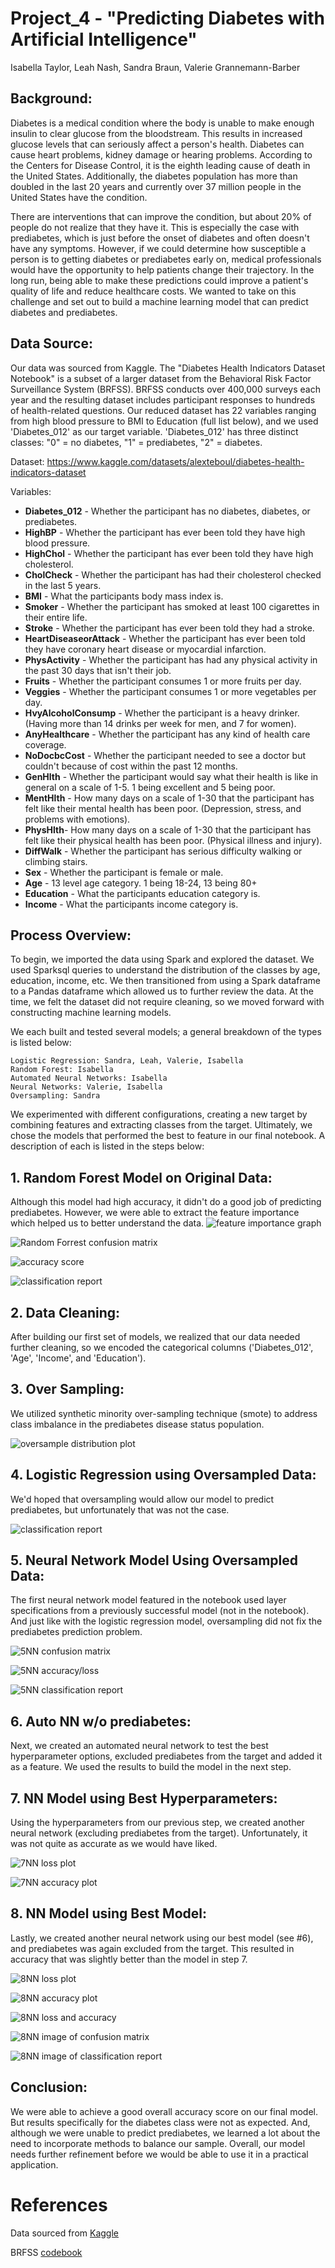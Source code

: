 # Project_4  - "Predicting Diabetes with Artificial Intelligence"
Isabella Taylor, Leah Nash, Sandra Braun, Valerie Grannemann-Barber

## Background:
Diabetes is a medical condition where the body is unable to make enough insulin to clear glucose from the bloodstream. This results in increased glucose levels that can seriously affect a person's health. Diabetes can cause heart problems, kidney damage or hearing problems. According to the Centers for Disease Control, it is the eighth leading cause of death in the United States.  Additionally, the diabetes population has more than doubled in the last 20 years and currently over 37 million people in the United States have the condition.

There are interventions that can improve the condition, but about 20% of people do not realize that they have it. This is especially the case with prediabetes, which is just before the onset of diabetes and often doesn't have any symptoms.  However, if we could determine how susceptible a person is to getting diabetes or prediabetes early on, medical professionals would have the opportunity to help patients change their trajectory. In the long run, being able to make these predictions could improve a patient's quality of life and reduce healthcare costs. We wanted to take on this challenge and set out to build a machine learning model that can predict diabetes and prediabetes.


## Data Source: 
Our data was sourced from Kaggle. The "Diabetes Health Indicators Dataset Notebook" is a subset of a larger dataset from the Behavioral Risk Factor Surveillance System (BRFSS). BRFSS conducts over 400,000 surveys each year and the resulting dataset includes participant responses to hundreds of health-related questions.  Our reduced dataset has 22 variables ranging from high blood pressure to BMI to Education (full list below), and we used 'Diabetes_012' as our target variable. 'Diabetes_012' has three distinct classes: "0" = no diabetes, "1" = prediabetes, "2" = diabetes. 

Dataset: https://www.kaggle.com/datasets/alexteboul/diabetes-health-indicators-dataset

Variables:
* **Diabetes_012** - Whether the participant has no diabetes, diabetes, or prediabetes.
* **HighBP** - Whether the participant has ever been told they have high blood pressure.
* **HighChol** - Whether the participant has ever been told they have high cholesterol. 
* **CholCheck** - Whether the participant has had their cholesterol checked in the last 5 years.
* **BMI** - What the participants body mass index is.
* **Smoker** - Whether the participant has smoked at least 100 cigarettes in their entire life.
* **Stroke** - Whether the participant has ever been told they had a stroke.
* **HeartDiseaseorAttack** - Whether the participant has ever been told they have coronary heart disease or myocardial infarction.
* **PhysActivity** - Whether the participant has had any physical activity in the past 30 days that isn't their job.
* **Fruits** - Whether the participant consumes 1 or more fruits per day.
* **Veggies** - Whether the participant consumes 1 or more vegetables per day.
* **HvyAlcoholConsump** - Whether the participant is a heavy drinker. (Having more than 14 drinks per week for men, and 7 for women).
* **AnyHealthcare** - Whether the participant has any kind of health care coverage.
* **NoDocbcCost** - Whether the participant needed to see a doctor but couldn't because of cost within the past 12 months.
* **GenHlth** - Whether the participant would say what their health is like in general on a scale of 1-5. 1 being excellent and 5 being poor.
* **MentHlth** - How many days on a scale of 1-30 that the participant has felt like their mental health has been poor. (Depression, stress, and problems with emotions). 
* **PhysHlth**- How many days on a scale of 1-30 that the participant has felt like their physical health has been poor. (Physical illness and injury).
* **DiffWalk** - Whether the participant has serious difficulty walking or climbing stairs.
* **Sex** - Whether the participant is female or male.
* **Age** - 13 level age category. 1 being 18-24, 13 being 80+
* **Education** - What the participants education category is.
* **Income** - What the participants income category is.


## Process Overview:
To begin, we imported the data using Spark and explored the dataset.  We used Sparksql queries to understand the distribution of the classes by age, education, income, etc. We then transitioned from using a Spark dataframe to a Pandas dataframe which allowed us to further review the data. At the time, we felt the dataset did not require cleaning, so we moved forward with constructing machine learning models. 

We each built and tested several models; a general breakdown of the types is listed below:

    Logistic Regression: Sandra, Leah, Valerie, Isabella
    Random Forest: Isabella
    Automated Neural Networks: Isabella
    Neural Networks: Valerie, Isabella
    Oversampling: Sandra

We experimented with different configurations, creating a new target by combining features and extracting classes from the target. Ultimately, we chose the models that performed the best to feature in our final notebook. A description of each is listed in the steps below:


## 1. Random Forest Model on Original Data:
Although this model had high accuracy, it didn't do a good job of predicting prediabetes. However, we were able to extract the feature importance which helped us to better understand the data.
![feature importance graph](/Images/FeagureImportances.png)

![Random Forrest confusion matrix](/Images/RandomForrestCofusion.png)

![accuracy score](/Images/RFAccuracy.png)

![classification report](/Images/RFclassificaton.png)


## 2. Data Cleaning: 
After building our first set of models, we realized that our data needed further cleaning, so we encoded the categorical columns ('Diabetes_012', 'Age', 'Income', and 'Education').


## 3. Over Sampling:
We utilized synthetic minority over-sampling technique (smote) to address class imbalance in the prediabetes disease status population.

![oversample distribution plot](/Images/Count_status.png)


## 4. Logistic Regression using Oversampled Data:
We'd hoped that oversampling would allow our model to predict prediabetes, but unfortunately that was not the case.

![classification report](/Images/logistic_classification.png)

## 5. Neural Network Model Using Oversampled Data:
The first neural network model featured in the notebook used layer specifications from
a previously successful model (not in the notebook). And just like with the logistic regression model, oversampling did not fix the prediabetes prediction problem. 

![5NN confusion matrix](/Images/5NN_confustion.png)

![5NN accuracy/loss](/Images/5NN_loss_accuracy.png)

![5NN classification report](/Images/5NN_classification.png)

## 6. Auto NN w/o prediabetes:
Next, we created an automated neural network to test the best hyperparameter options, excluded prediabetes from the target and added it as a feature. We used the results to build the model in the next step. 

## 7. NN Model using Best Hyperparameters:
Using the hyperparameters from our previous step, we created another neural network (excluding prediabetes from the target). Unfortunately, it was not quite as accurate as we would have liked.

![7NN loss plot](/Images/7NN_loss_plot.png)

![7NN accuracy plot](/Images/7NN_acc_plot.png)


## 8. NN Model using Best Model:
Lastly, we created another neural network using our best model (see #6), and prediabetes was again excluded from the target. This resulted in accuracy that was slightly better than the model in step 7.

![8NN loss plot](/Images/8NN_loss.png)

![8NN accuracy plot](/Images/8NN_accuracy.png)

![8NN loss and accuracy](/Images/8NN_loss_accuracy.png)

![8NN image of confusion matrix](/Images/8NN_confusion.png)

![8NN image of classification report](/Images/8NN_classification.png) 


## Conclusion:
We were able to achieve a good overall accuracy score on our final model. But results specifically for the diabetes class were not as expected.  And, although we were unable to predict prediabetes, we learned a lot about the need to incorporate methods to balance our sample. Overall, our model needs further refinement before we would be able to use it in a practical application.  

# References

Data sourced from [Kaggle](https://www.kaggle.com/datasets/alexteboul/diabetes-health-indicators-dataset)

BRFSS [codebook](https://www.cdc.gov/brfss/annual_data/2015/pdf/codebook15_llcp.pdf)